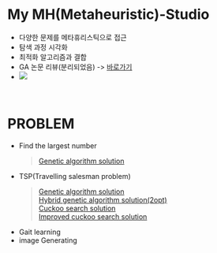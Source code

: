 # My MH(Metaheuristic)-Studio
- 다양한 문제를 메타휴리스틱으로 접근
- 탐색 과정 시각화
- 최적화 알고리즘과 결합
- GA 논문 리뷰(분리되었음) -> [바로가기](https://github.com/KGJsGit/my_PaperList)
- <img src = "https://img.shields.io/badge/Language-python-blue">
<br/>

# PROBLEM
- Find the largest number
  > [Genetic algorithm solution](https://github.com/KGJsGit/my_GA_studio/blob/master/code/GA_largestNumberFinder.py)
- TSP(Travelling salesman problem)
  > [Genetic algorithm solution](https://github.com/KGJsGit/my_MH-studio/blob/master/code/numpyGA.py)<br/>
  > [Hybrid genetic algorithm solution(2opt)](https://github.com/KGJsGit/my_MH-studio/blob/master/code/enhancedOptNumGA.py)<br/>
  > [Cuckoo search solution](https://github.com/KGJsGit/my_MH-studio/blob/master/code/CS.py)<br/>
  > [Improved cuckoo search solution](https://github.com/KGJsGit/my_MH-studio/blob/master/code/enhancedCS.py)<br/>
- Gait learning
- image Generating
<br/>
